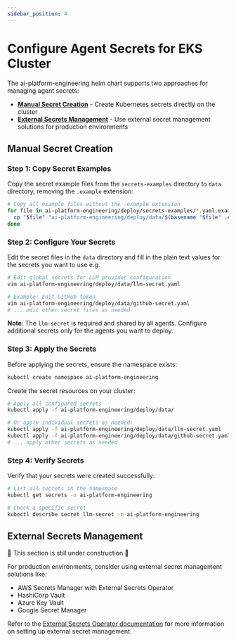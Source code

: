 ```yaml
---
sidebar_position: 4
---
```


# Configure Agent Secrets for EKS Cluster

The ai-platform-engineering helm chart supports two approaches for managing agent secrets:

- **[Manual Secret Creation](#manual-secret-creation)** - Create Kubernetes secrets directly on the cluster
- **[External Secrets Management](#external-secrets-management)** - Use external secret management solutions for production environments

## Manual Secret Creation

### Step 1: Copy Secret Examples

Copy the secret example files from the `secrets-examples` directory to `data` directory, removing the `.example` extension:

```bash
# Copy all example files without the .example extension
for file in ai-platform-engineering/deploy/secrets-examples/*.yaml.example; do
  cp "$file" "ai-platform-engineering/deploy/data/$(basename "$file" .example)"
done
```

### Step 2: Configure Your Secrets

Edit the secret files in the `data` directory and fill in the plain text values for the secrets you want to use e.g.

```bash
# Edit global secrets for LLM provider configuration
vim ai-platform-engineering/deploy/data/llm-secret.yaml

# Example: Edit GitHub token
vim ai-platform-engineering/deploy/data/github-secret.yaml
# ... edit other secret files as needed
```

**Note**: The `llm-secret` is required and shared by all agents. Configure additional secrets only for the agents you want to deploy.

### Step 3: Apply the Secrets

Before applying the secrets, ensure the namespace exists:

```bash
kubectl create namespace ai-platform-engineering
```

Create the secret resources on your cluster:

```bash
# Apply all configured secrets
kubectl apply -f ai-platform-engineering/deploy/data/

# Or apply individual secrets as needed:
kubectl apply -f ai-platform-engineering/deploy/data/llm-secret.yaml
kubectl apply -f ai-platform-engineering/deploy/data/github-secret.yaml
# ... apply other secrets as needed
```

### Step 4: Verify Secrets

Verify that your secrets were created successfully:

```bash
# List all secrets in the namespace
kubectl get secrets -n ai-platform-engineering

# Check a specific secret
kubectl describe secret llm-secret -n ai-platform-engineering
```

## External Secrets Management

🚧 This section is still under construction 🚧

For production environments, consider using external secret management solutions like:
- AWS Secrets Manager with External Secrets Operator
- HashiCorp Vault
- Azure Key Vault
- Google Secret Manager

Refer to the [External Secrets Operator documentation](https://external-secrets.io/) for more information on setting up external secret management.